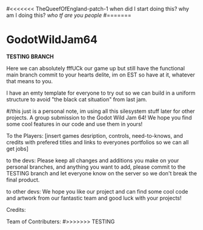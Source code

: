#<<<<<<< TheQueefOfEngland-patch-1
when did I start doing this? why am I doing this? _who tf are you people_
#=======
# GodotWildJam64
**TESTING BRANCH**

Here we can absolutely fffUCk our game up but still have the functional main branch
commit to your hearts delite, im on EST so have at it, whatever that means to you. 

I have an emty template for everyone to try out so we can build in a uniform structure to avoid "the black cat situation" from last jam.

#/this just is a personal note, im using all this silesystem stuff later for other projects. 
A group submission to the Godot Wild Jam 64! We hope you find some cool features in our code and use them in yours!

To the Players: [insert games desription, controls, need-to-knows, and credits with prefered titles and links to everyones portfolios so we can all get jobs]

to the devs: Please keep all changes and additions you make on your personal branches, and anything you want to add, please commit to the TESTING branch and let everyone know on the server so we don't break the final product.

to other devs: We hope you like our project and can find some cool code and artwork from our fantastic team and good luck with your projects!


Credits:

Team of Contributers:
#>>>>>>> TESTING
